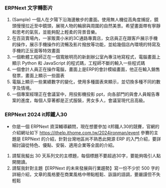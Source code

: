 ### ERPNext 文字轉影片
1. (Sample) 一個人在夕陽下沿海邊散步的畫面。使用無人機從高角度捕捉，鏡頭慢慢拉近至中鏡頭，展現人物的輪廓與周圍的自然美景。希望畫面帶有寧靜和思考的氣氛，並能夠配上輕柔的背景音樂。
2. 在百貨賣場內，一家販賣小米的3C通路專賣店，女店員正在跟客戶展示手機的操作，展示手機操作的流暢及影片撥放等功能，並給幾個店內環境的特寫及手機的正反面等特效畫面
3. 一個軟體工程師正在一個寬敞明亮的新創辦公室內專注地寫程式，電腦畫面上顯示 Python 和 JavaScript 的程式碼，工程師不斷的輸入一些程式碼
4. 一個會計人員正在操作電腦，畫面上是ERP的會計模組畫面，他正在輸入銷售發票，畫面上顯示一些圖表
5. 電腦上顯示一些業績數字的變化，使用多種圖表來顯示，並切換多種不同的數字及情境。
6. 一個專案經理正在會議室中，用投影機投影 ppt，向各部門的與會人員報告專案的進度，每個人穿著都是正式服裝，男女多人，會議室現代且高級。

### ERPNext 2024 it邦鐵人30
* 你是一個 ERPNext 資深輔導顧問，現在想要參加 it邦鐵人30的競賽，官網的介紹網址如下 https://ithelp.ithome.com.tw/2024ironman/event
參賽的主題是 ERPNext 的介紹，針對台灣地區尚不熟悉此開源 ERP 的入門介紹，要詳細討論從特色、優點、安裝、適用企業等全面的介紹。

1. 請幫我擬出 30 天系列文的主標題，每個標題不要超過30字，要能夠吸引人點開閱讀。
2. 請幫我針對主題【ERPNext 的未來發展與行業趨勢】寫一份不少於 500 字的詳細介紹，文章的風格要在商業風格中帶點輕鬆、詼諧的語調，要嚴謹但不失輕鬆
